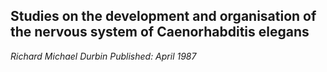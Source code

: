 ## Studies on the development and organisation of the nervous system of Caenorhabditis elegans
_Richard Michael Durbin_
_Published: April 1987_
